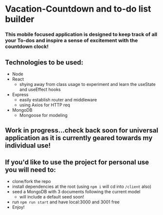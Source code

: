 # Vacation-Countdown and to-do list builder

### This mobile focused application is designed to keep track of all your To-dos and inspire a sense of excitement with the countdown clock!

## Technologies to be used:
  * Node
  * React
    * shying away from class usage to experiment and learn the useState and useEffect hooks
  * Express
    * easily establish router and middleware
    * using Axios for HTTP req
  * MongoDB
    * Mongoose for modeling
  
## Work in progress...check back soon for universal application as it is currently geared towards my individual use!

## If you'd like to use the project for personal use you will need to:
 * clone/fork the repo
 * install dependencies at the root (using `npm i` will cd into `/client` also)
 * seed a MongoDB with 3 documents following the current model
    * will include a default seed soon!
 * run `npm run start` and have local:3000 and 3001 free
 * Enjoy!
